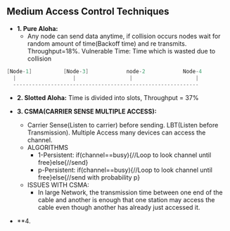 ## Medium Access Control Techniques
- **1. Pure Aloha:** 
  - Any node can send data anytime, if collision occurs nodes wait for random amount of time(Backoff time) and re transmits. Throughput=18%. Vulnerable Time: Time which is wasted due to collision
```c
[Node-1]          [Node-3]            node-2            Node-4
  |                  |                 |                    |
  -----------------------------------------------------------
```

- **2. Slotted Aloha:** Time is divided into slots, Throughput = 37%

- **3. CSMA(CARRIER SENSE MULTIPLE ACCESS):** 
  - Carrier Sense(Listen to carrier) before sending. LBT(Listen before Transmission). Multiple Access many devices can access the channel.
  - ALGORITHMS
    - 1-Persistent:    if(channel==busy){//Loop to look channel until free}else{//send}
    - p-Persistent:    if(channel==busy){//Loop to look channel until free}else{//send with probability p}
  - ISSUES WITH CSMA: 
    - In large Network, the transmission time between one end of the cable and another is enough that one station may access the cable even though another has already just accessed it.

- **4. 
